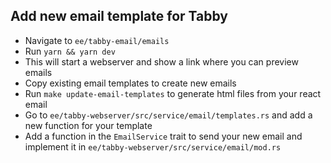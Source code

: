 ## Add new email template for Tabby
- Navigate to `ee/tabby-email/emails`
- Run `yarn && yarn dev`
- This will start a webserver and show a link where you can preview emails
- Copy existing email templates to create new emails
- Run `make update-email-templates` to generate html files from your react email
- Go to `ee/tabby-webserver/src/service/email/templates.rs` and add a new function for your template
- Add a function in the `EmailService` trait to send your new email and implement it in `ee/tabby-webserver/src/service/email/mod.rs`
